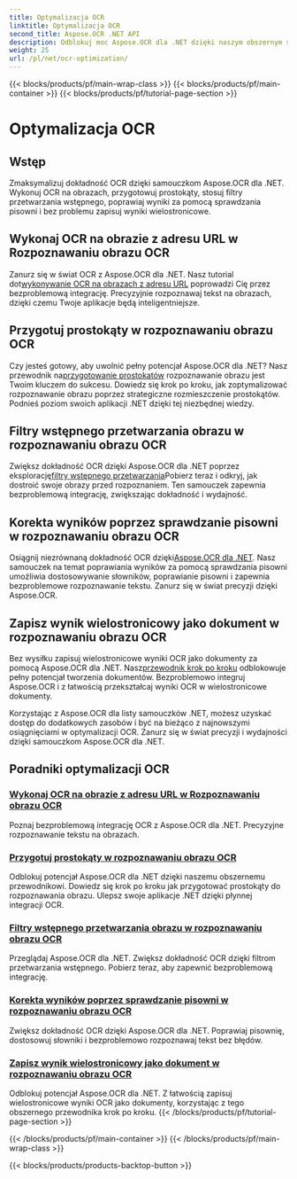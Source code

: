```yaml
---
title: Optymalizacja OCR
linktitle: Optymalizacja OCR
second_title: Aspose.OCR .NET API
description: Odblokuj moc Aspose.OCR dla .NET dzięki naszym obszernym samouczkom. Niezależnie od tego, czy jesteś doświadczonym programistą, czy początkującym, te przewodniki podniosą poziom Twojej gry OCR.
weight: 25
url: /pl/net/ocr-optimization/
---
```


{{< blocks/products/pf/main-wrap-class >}}
{{< blocks/products/pf/main-container >}}
{{< blocks/products/pf/tutorial-page-section >}}

# Optymalizacja OCR

## Wstęp

Zmaksymalizuj dokładność OCR dzięki samouczkom Aspose.OCR dla .NET. Wykonuj OCR na obrazach, przygotowuj prostokąty, stosuj filtry przetwarzania wstępnego, poprawiaj wyniki za pomocą sprawdzania pisowni i bez problemu zapisuj wyniki wielostronicowe.


## Wykonaj OCR na obrazie z adresu URL w Rozpoznawaniu obrazu OCR

 Zanurz się w świat OCR z Aspose.OCR dla .NET. Nasz tutorial dot[wykonywanie OCR na obrazach z adresu URL](./perform-ocr-on-image-from-url/) poprowadzi Cię przez bezproblemową integrację. Precyzyjnie rozpoznawaj tekst na obrazach, dzięki czemu Twoje aplikacje będą inteligentniejsze.

## Przygotuj prostokąty w rozpoznawaniu obrazu OCR

 Czy jesteś gotowy, aby uwolnić pełny potencjał Aspose.OCR dla .NET? Nasz przewodnik na[przygotowanie prostokątów](./prepare-rectangles/) rozpoznawanie obrazu jest Twoim kluczem do sukcesu. Dowiedz się krok po kroku, jak zoptymalizować rozpoznawanie obrazu poprzez strategiczne rozmieszczenie prostokątów. Podnieś poziom swoich aplikacji .NET dzięki tej niezbędnej wiedzy.

## Filtry wstępnego przetwarzania obrazu w rozpoznawaniu obrazu OCR

 Zwiększ dokładność OCR dzięki Aspose.OCR dla .NET poprzez eksplorację[filtry wstępnego przetwarzania](./preprocessing-filters-for-image/)Pobierz teraz i odkryj, jak dostroić swoje obrazy przed rozpoznaniem. Ten samouczek zapewnia bezproblemową integrację, zwiększając dokładność i wydajność.

## Korekta wyników poprzez sprawdzanie pisowni w rozpoznawaniu obrazu OCR

 Osiągnij niezrównaną dokładność OCR dzięki[Aspose.OCR dla .NET](./result-correction-with-spell-checking/). Nasz samouczek na temat poprawiania wyników za pomocą sprawdzania pisowni umożliwia dostosowywanie słowników, poprawianie pisowni i zapewnia bezproblemowe rozpoznawanie tekstu. Zanurz się w świat precyzji dzięki Aspose.OCR.

## Zapisz wynik wielostronicowy jako dokument w rozpoznawaniu obrazu OCR

 Bez wysiłku zapisuj wielostronicowe wyniki OCR jako dokumenty za pomocą Aspose.OCR dla .NET. Nasz[przewodnik krok po kroku](./save-multipage-result-as-document/) odblokowuje pełny potencjał tworzenia dokumentów. Bezproblemowo integruj Aspose.OCR i z łatwością przekształcaj wyniki OCR w wielostronicowe dokumenty.

Korzystając z Aspose.OCR dla listy samouczków .NET, możesz uzyskać dostęp do dodatkowych zasobów i być na bieżąco z najnowszymi osiągnięciami w optymalizacji OCR. Zanurz się w świat precyzji i wydajności dzięki samouczkom Aspose.OCR dla .NET.
## Poradniki optymalizacji OCR
### [Wykonaj OCR na obrazie z adresu URL w Rozpoznawaniu obrazu OCR](./perform-ocr-on-image-from-url/)
Poznaj bezproblemową integrację OCR z Aspose.OCR dla .NET. Precyzyjne rozpoznawanie tekstu na obrazach.
### [Przygotuj prostokąty w rozpoznawaniu obrazu OCR](./prepare-rectangles/)
Odblokuj potencjał Aspose.OCR dla .NET dzięki naszemu obszernemu przewodnikowi. Dowiedz się krok po kroku jak przygotować prostokąty do rozpoznawania obrazu. Ulepsz swoje aplikacje .NET dzięki płynnej integracji OCR.
### [Filtry wstępnego przetwarzania obrazu w rozpoznawaniu obrazu OCR](./preprocessing-filters-for-image/)
Przeglądaj Aspose.OCR dla .NET. Zwiększ dokładność OCR dzięki filtrom przetwarzania wstępnego. Pobierz teraz, aby zapewnić bezproblemową integrację.
### [Korekta wyników poprzez sprawdzanie pisowni w rozpoznawaniu obrazu OCR](./result-correction-with-spell-checking/)
Zwiększ dokładność OCR dzięki Aspose.OCR dla .NET. Poprawiaj pisownię, dostosowuj słowniki i bezproblemowo rozpoznawaj tekst bez błędów.
### [Zapisz wynik wielostronicowy jako dokument w rozpoznawaniu obrazu OCR](./save-multipage-result-as-document/)
Odblokuj potencjał Aspose.OCR dla .NET. Z łatwością zapisuj wielostronicowe wyniki OCR jako dokumenty, korzystając z tego obszernego przewodnika krok po kroku.
{{< /blocks/products/pf/tutorial-page-section >}}

{{< /blocks/products/pf/main-container >}}
{{< /blocks/products/pf/main-wrap-class >}}

{{< blocks/products/products-backtop-button >}}
